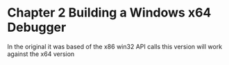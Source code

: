 # Chapter 2 Building a Windows x64 Debugger

In the original it was based of the x86 win32 API calls this version will work 
against the x64 version

